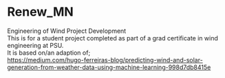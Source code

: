 # Renew_MN
Engineering of Wind Project Development \
This is for a student project completed as part of a grad certificate in wind engineering at PSU. \
It is based on/an adaption of; \
https://medium.com/hugo-ferreiras-blog/predicting-wind-and-solar-generation-from-weather-data-using-machine-learning-998d7db8415e

